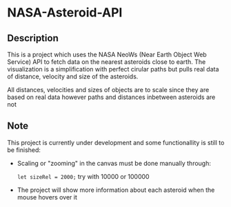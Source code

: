 # NASA-Asteroid-API

## Description
This is a project which uses the NASA NeoWs (Near Earth Object Web Service) API to fetch data on the nearest asteroids close to earth. The visualization is a simplification with perfect cirular paths but pulls real data of distance, velocity and size of the asteroids. 

All distances, velocities and sizes of objects are to scale since they are based on real data however paths and distances inbetween asteroids are not 

## Note
This project is currently under development and some functionallity is still to be finished:
 
- Scaling or "zooming" in the canvas must be done manually through: 

    `let sizeRel = 2000;` try with 10000 or 100000

- The project will show more information about each asteroid when the mouse hovers over it
